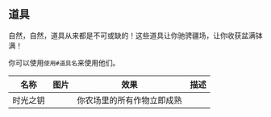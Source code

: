 ## 道具

自然，自然，道具从来都是不可或缺的！这些道具让你驰骋疆场，让你收获盆满钵满！

你可以使用`使用#道具名`来使用他们。

| 名称     | 图片 | 效果                       | 描述 |
| -------- | ---- | -------------------------- | ---- |
| 时光之钥 |      | 你农场里的所有作物立即成熟 |      |
